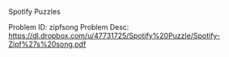 Spotify Puzzles

Problem ID: zipfsong
Problem Desc: https://dl.dropbox.com/u/47731725/Spotify%20Puzzle/Spotify-Zipf%27s%20song.pdf

